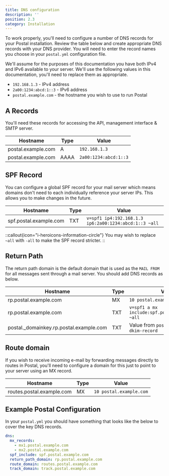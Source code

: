 ```yaml
---
title: DNS configuration
description: ''
position: 2.3
category: Installation
---
```

To work properly, you'll need to configure a number of DNS records for your Postal installation. Review the table below and create appropriate DNS records with your DNS provider. You will need to enter the record names you choose in your `postal.yml` configuration file.

We'll assume for the purposes of this documentation you have both IPv4 and IPv6 available to your server. We'll use the following values in this documentation, you'll need to replace them as appropriate.

* `192.168.1.3` - IPv4 address
* `2a00:1234:abcd:1::3` - IPv6 address
* `postal.example.com` - the hostname you wish to use to run Postal

## A Records

You'll need these records for accessing the API, management interface & SMTP server.

<table>
  <thead>
    <tr>
      <th>Hostname</th>
      <th>Type</th>
      <th>Value</td>
    </tr>
  </thead>
  <tbody>
    <tr>
      <td>postal.example.com</td>
      <td>A</td>
      <td><code>192.168.1.3</code></td>
    </tr>
    <tr>
      <td>postal.example.com</td>
      <td>AAAA</td>
      <td><code>2a00:1234:abcd:1::3</code></td>
    </tr>
  </tbody>
</table>

## SPF Record

You can configure a global SPF record for your mail server which means domains don't need to each individually reference your server IPs. This allows you to make changes in the future.

<table>
  <thead>
    <tr>
      <th>Hostname</th>
      <th>Type</th>
      <th>Value</td>
    </tr>
  </thead>
  <tbody>
    <tr>
      <td>spf.postal.example.com</td>
      <td>TXT</td>
      <td><code>v=spf1 ip4:192.168.1.3 ip6:2a00:1234:abcd:1::3 ~all</code></td>
    </tr>
  </tbody>
</table>

::callout{icon="i-heroicons-information-circle"}
You may wish to replace <code>~all</code> with <code>-all</code> to make the SPF record stricter.
::

## Return Path

The return path domain is the default domain that is used as the `MAIL FROM` for all messages sent through a mail server. You should add DNS records as below.

<table>
  <thead>
    <tr>
      <th>Hostname</th>
      <th>Type</th>
      <th>Value</td>
    </tr>
  </thead>
  <tbody>
    <tr>
      <td>rp.postal.example.com</td>
      <td>MX</td>
      <td><code>10 postal.example.com</code></td>
    </tr>
    <tr>
      <td>rp.postal.example.com</td>
      <td>TXT</td>
      <td><code>v=spf1 a mx include:spf.postal.example.com ~all</code></td>
    </tr>
    <tr>
      <td>postal._domainkey.rp.postal.example.com</td>
      <td>TXT</td>
      <td>Value from <code>postal default-dkim-record</code></td>
    </tr>
  </tbody>
</table>


## Route domain

If you wish to receive incoming e-mail by forwarding messages directly to routes in Postal, you'll need to configure a domain for this just to point to your server using an MX record.

<table>
  <thead>
    <tr>
      <th>Hostname</th>
      <th>Type</th>
      <th>Value</td>
    </tr>
  </thead>
  <tbody>
    <tr>
      <td>routes.postal.example.com</td>
      <td>MX</td>
      <td><code>10 postal.example.com</code></td>
    </tr>
  </tbody>
</table>

## Example Postal Configuration

In your `postal.yml` you should have something that looks like the below to cover the key DNS records.

```yaml
dns:
  mx_records:
    - mx1.postal.example.com
    - mx2.postal.example.com
  spf_include: spf.postal.example.com
  return_path_domain: rp.postal.example.com
  route_domain: routes.postal.example.com
  track_domain: track.postal.example.com
```
